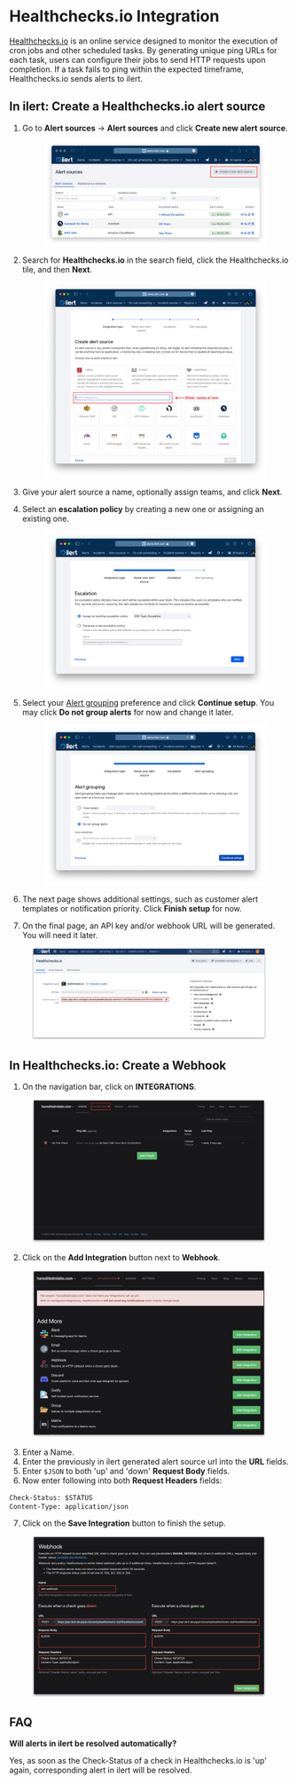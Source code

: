 # Healthchecks.io Integration

[Healthchecks.io](https://healthchecks.io/) is an online service designed to monitor the execution of cron jobs and other scheduled tasks. By generating unique ping URLs for each task, users can configure their jobs to send HTTP requests upon completion. If a task fails to ping within the expected timeframe, Healthchecks.io sends alerts to ilert.&#x20;

## In ilert: Create a Healthchecks.io alert source <a href="#create-alarm-source" id="create-alarm-source"></a>

1.  Go to **Alert sources** -> **Alert sources** and click **Create new alert source**.

    <figure><img src="../.gitbook/assets/Screenshot 2023-08-28 at 10.21.10.png" alt=""><figcaption></figcaption></figure>
2.  Search for **Healthchecks.io** in the search field, click the Healthchecks.io tile, and then **Next**.&#x20;

    <figure><img src="../.gitbook/assets/Screenshot 2023-08-28 at 10.24.23.png" alt=""><figcaption></figcaption></figure>
3. Give your alert source a name, optionally assign teams, and click **Next**.
4.  Select an **escalation policy** by creating a new one or assigning an existing one.

    <figure><img src="../.gitbook/assets/Screenshot 2023-08-28 at 11.37.47.png" alt=""><figcaption></figcaption></figure>
5.  Select your [Alert grouping](../alerting/alert-sources.md#alert-grouping) preference and click **Continue setup**. You may click **Do not group alerts** for now and change it later.&#x20;

    <figure><img src="../.gitbook/assets/Screenshot 2023-08-28 at 11.38.24.png" alt=""><figcaption></figcaption></figure>
6. The next page shows additional settings, such as customer alert templates or notification priority. Click **Finish setup** for now.
7. On the final page, an API key and/or webhook URL will be generated. You will need it later.

<figure><img src="../.gitbook/assets/il-1 (3).png" alt="" width="563"><figcaption></figcaption></figure>

## In Healthchecks.io: Create a Webhook

1. On the navigation bar, click on **INTEGRATIONS**.

<figure><img src="../.gitbook/assets/1 (17).png" alt=""><figcaption></figcaption></figure>

2. Click on the **Add Integration** button next to **Webhook**.

<figure><img src="../.gitbook/assets/2 (15).png" alt=""><figcaption></figcaption></figure>

3. Enter a Name.
4. Enter the previously in ilert generated alert source url into the **URL** fields.
5. Enter `$JSON` to both 'up' and 'down' **Request Body** fields.
6. Now enter following into both **Request Headers** fields:

```
Check-Status: $STATUS
Content-Type: application/json
```

7. Click on the **Save Integration** button to finish the setup.

<figure><img src="../.gitbook/assets/3 (14).png" alt=""><figcaption></figcaption></figure>

## FAQ <a href="#faq" id="faq"></a>

**Will alerts in ilert be resolved automatically?**

Yes, as soon as the Check-Status of a check in Healthchecks.io is 'up' again, corresponding alert in ilert will be resolved.

